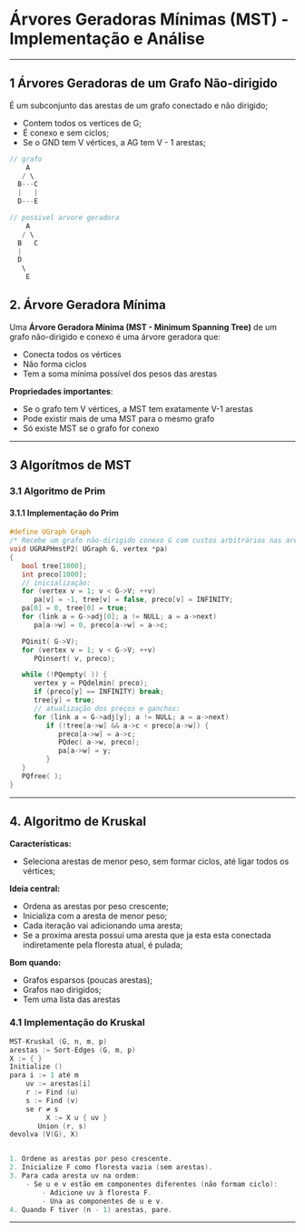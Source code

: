 # Árvores Geradoras Mínimas (MST) - Implementação e Análise

---


## 1 Árvores Geradoras de um Grafo Não-dirigido
É um subconjunto das arestas de um grafo conectado e não dirigido;

- Contem todos os vertices de G;
- É conexo e sem ciclos;
- Se o GND tem V vértices, a AG tem V - 1 arestas;

``` c title = "Exemplo"
// grafo
    A
   / \
  B---C
  |   |
  D---E

// possivel arvore geradora
    A
   / \
  B   C
  |
  D
   \
    E

```

## 2. Árvore Geradora Mínima

Uma **Árvore Geradora Mínima (MST - Minimum Spanning Tree)** de um grafo não-dirigido e conexo é uma árvore geradora que:

- Conecta todos os vértices
- Não forma ciclos
- Tem a soma mínima possível dos pesos das arestas

**Propriedades importantes**:
- Se o grafo tem V vértices, a MST tem exatamente V-1 arestas
- Pode existir mais de uma MST para o mesmo grafo
- Só existe MST se o grafo for conexo

---
## 3 Algorítmos de MST

### 3.1 Algoritmo de Prim

#### 3.1.1 Implementação do Prim

```c title="Algoritmo de Prim para MST:"
#define UGraph Graph
/* Recebe um grafo não-dirigido conexo G com custos arbitrários nas arestas e calcula uma MST de G.  A função trata a MST como uma árvore radicada com raiz 0 e armazena a árvore no vetor de pais pa[].  (A função implementa o algoritmo de Prim. O grafo G e os custos são representados por listas de adjacência. O código abaixo foi inspirado no Programa 21.1 de Sedgewick.) */
void UGRAPHmstP2( UGraph G, vertex *pa)
{ 
   bool tree[1000];
   int preco[1000];
   // inicialização:
   for (vertex v = 1; v < G->V; ++v) 
      pa[v] = -1, tree[v] = false, preco[v] = INFINITY; 
   pa[0] = 0, tree[0] = true;
   for (link a = G->adj[0]; a != NULL; a = a->next) 
      pa[a->w] = 0, preco[a->w] = a->c; 

   PQinit( G->V); 
   for (vertex v = 1; v < G->V; ++v)
      PQinsert( v, preco);

   while (!PQempty( )) {
      vertex y = PQdelmin( preco);
      if (preco[y] == INFINITY) break;
      tree[y] = true;
      // atualização dos preços e ganchos:
      for (link a = G->adj[y]; a != NULL; a = a->next) 
         if (!tree[a->w] && a->c < preco[a->w]) { 
            preco[a->w] = a->c;
            PQdec( a->w, preco); 
            pa[a->w] = y; 
         }
   }
   PQfree( );
}
```

---

## 4. Algoritmo de Kruskal
**Características:**

- Seleciona arestas de menor peso, sem formar ciclos, até ligar todos os vértices;

**Ideia central:**

- Ordena as  arestas por peso crescente;
- Inicializa com a aresta de menor peso;
- Cada iteração vai adicionando uma aresta;
- Se a proxima aresta possui uma aresta que ja esta esta conectada indiretamente pela floresta atual, é pulada;

**Bom quando:**


- Grafos esparsos (poucas arestas);
- Grafos nao dirigidos;
- Tem uma lista das arestas
### 4.1 Implementação do Kruskal

```c title="Algoritmo de Kruskal para MST:"
MST-Kruskal (G, n, m, p)
arestas := Sort-Edges (G, m, p)
X := { }
Initialize ()
para i := 1 até m
    uv := arestas[i]
    r := Find (u)
    s := Find (v)
    se r ≠ s
	     X := X ∪ { uv }
       Union (r, s)
devolva (V(G), X)


1. Ordene as arestas por peso crescente.
2. Inicialize F como floresta vazia (sem arestas).
3. Para cada aresta uv na ordem:
    - Se u e v estão em componentes diferentes (não formam ciclo):
        - Adicione uv à floresta F.
        - Una as componentes de u e v.
4. Quando F tiver (n - 1) arestas, pare.
```

---

